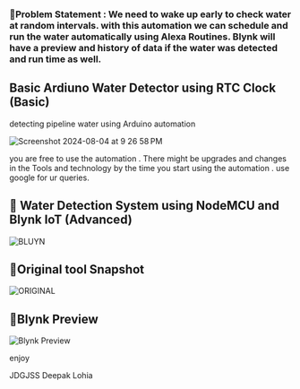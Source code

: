### &#x1F534;Problem Statement : We need to wake up early to check water at random intervals. with this automation we can schedule and run the water automatically using Alexa Routines. Blynk will have a preview and history of data if the water was detected and run time as well. ###
## Basic Ardiuno Water Detector using RTC Clock (Basic) ##
detecting pipeline water using Arduino automation 

![Screenshot 2024-08-04 at 9 26 58 PM](https://github.com/user-attachments/assets/cc21a9db-6728-4888-a027-b1f6ded20285)


you are free to use the automation . There might be upgrades and changes in the Tools and technology by the time you start using the automation . use google for ur queries. 


## &#x1F34F; Water Detection System using NodeMCU and Blynk IoT (Advanced) ##
![BLUYN](https://github.com/user-attachments/assets/b279c56d-5d85-4f13-9a76-55b63aff8ced)


## &#x1F34F;Original tool Snapshot ##
![ORIGINAL](https://github.com/user-attachments/assets/a7c298f1-df53-40f9-9077-38fe039e13ec)

## &#x1F34F;Blynk Preview ##

![Blynk Preview](https://github.com/user-attachments/assets/5f7cddc4-b881-4358-bf2d-b8629c553f62)

enjoy 

JDGJSS
Deepak Lohia
